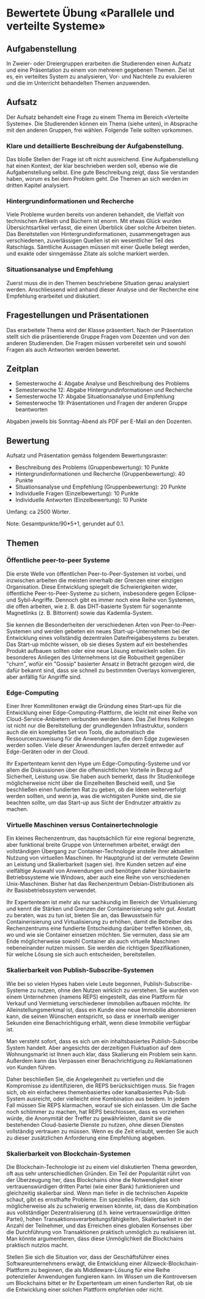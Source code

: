 # Bewertete Übung «Parallele und verteilte Systeme»

## Aufgabenstellung
In Zweier- oder Dreiergruppen erarbeiten die Studierenden einen Aufsatz und eine Präsentation zu einem von mehreren gegebenen Themen.
Ziel ist es, ein verteiltes System zu analysieren, Vor- und Nachteile zu evaluieren und die im Unterricht behandelten Themen anzuwenden.

## Aufsatz
Der Aufsatz behandelt eine Frage zu einem Thema im Bereich «Verteilte Systeme». 
Die Studierenden können ein Thema (siehe unten), in Absprache mit den anderen Gruppen, frei wählen.
Folgende Teile sollten vorkommen.

### Klare und detaillierte Beschreibung der Aufgabenstellung.
Das bloße Stellen der Frage ist oft nicht ausreichend.
Eine Aufgabenstellung hat einen Kontext, der klar beschrieben werden soll, ebenso wie die Aufgabenstellung selbst.
Eine gute Beschreibung zeigt, dass Sie verstanden haben, worum es bei dem Problem geht.
Die Themen an sich werden im dritten Kapitel analysiert.

### Hintergrundinformationen und Recherche
Viele Probleme wurden bereits von anderen behandelt, die Vielfalt von technischen Artikeln und Büchern ist enorm.
Mit etwas Glück wurden Übersichtsartikel verfasst, die einen Überblick über solche Arbeiten bieten.
Das Bereitstellen von Hintergrundinformationen, zusammengetragen aus verschiedenen, zuverlässigen Quellen ist ein wesentlicher Teil des Ratschlags.
Sämtliche Aussagen müssen mit einer Quelle belegt werden, und exakte oder sinngemässe Zitate als solche markiert werden.

### Situationsanalyse und Empfehlung
Zuerst muss die in den Themen beschriebene Situation genau analysiert werden. 
Anschliessend wird anhand dieser Analyse und der Recherche eine Empfehlung erarbeitet und diskutiert.

## Fragestellungen und Präsentationen
Das erarbeitete Thema wird der Klasse präsentiert. 
Nach der Präsentation stellt sich die präsentierende Gruppe Fragen vom Dozenten und von den anderen Studierenden. 
Die Fragen müssen vorbereitet sein und sowohl Fragen als auch Antworten werden bewertet.

## Zeitplan
- Semesterwoche 4: Abgabe Analyse und Beschreibung des Problems
- Semesterwoche 12: Abgabe Hintergrundinformationen und Recherche
- Semesterwoche 17: Abgabe Situationsanalyse und Empfehlung
- Semesterwoche 19: Präsentationen und Fragen der anderen Gruppe beantworten 

Abgaben jeweils bis Sonntag-Abend als PDF per E-Mail an den Dozenten.

## Bewertung
Aufsatz und Präsentation gemäss folgendem Bewertungsraster: 
- Beschreibung des Problems (Gruppenbewertung): 10 Punkte
- Hintergrundinformationen und Recherche (Gruppenbewertung): 40 Punkte
- Situationsanalyse und Empfehlung (Gruppenbewertung): 20 Punkte
- Individuelle Fragen (Einzelbewertung): 10 Punkte
- Individuelle Antworten (Einzelbewertung): 10 Punkte 

Umfang: ca 2500 Wörter.

Note: Gesamtpunkte/90*5+1, gerundet auf 0.1.

## Themen

### Öffentliche peer-to-peer Systeme
Die erste Welle von öffentlichen Peer-to-Peer-Systemen ist vorbei, und inzwischen arbeiten die meisten innerhalb der Grenzen einer einzigen Organisation.
Diese Entwicklung spiegelt die Schwierigkeiten wider, öffentliche Peer-to-Peer-Systeme zu sichern, insbesondere gegen Eclipse- und Sybil-Angriffe.
Dennoch gibt es immer noch eine Reihe von Systemen, die offen arbeiten, wie z. B. das DHT-basierte System für sogenannte Magnetlinks (z. B. Bittorrent) sowie das Kademlia-System.
					
Sie kennen die Besonderheiten der verschiedenen Arten von Peer-to-Peer-Systemen und werden gebeten ein neues Start-up-Unternehmen bei der Entwicklung eines vollständig dezentralen Dateifreigabesystems zu beraten.
Das Start-up möchte wissen, ob sie dieses System auf ein bestehendes Produkt aufbauen sollten oder eine neue Lösung entwickeln sollen.
Ein besonderes Anliegen des Unternehmens ist die Robustheit gegenüber "churn", wofür ein "Gossip" basierter Ansatz in Betracht gezogen wird, die dafür bekannt sind, dass sie schnell zu bestimmten Overlays konvergieren, aber anfällig für Angriffe sind.

### Edge-Computing
Einer Ihrer Kommilitonen erwägt die Gründung eines Start-ups für die Entwicklung einer Edge-Computing-Plattform, die leicht mit einer Reihe von Cloud-Service-Anbietern verbunden werden kann.
Das Ziel Ihres Kollegen ist nicht nur die Bereitstellung der grundlegenden Infrastruktur, sondern auch die ein komplettes Set von Tools, die automatisch die Ressourcenzuweisung für die Anwendungen, die dem Edge zugewiesen werden sollen. 
Viele dieser Anwendungen laufen derzeit entweder auf Edge-Geräten oder in der Cloud.
					
Ihr Expertenteam kennt den Hype um Edge-Computing-Systeme und vor allem die Diskussionen über die offensichtlichen Vorteile in Bezug auf Sicherheit, Leistung usw. 
Sie haben auch bemerkt, dass Ihr Studienkollege möglicherweise nicht über die Einzelheiten Bescheid weiß, und Sie beschließen einen fundierten Rat zu geben, ob die Ideen weiterverfolgt werden sollten, und wenn ja, was die wichtigsten Punkte sind, die sie beachten sollte, um das Start-up aus Sicht der Endnutzer attraktiv zu machen.

### Virtuelle Maschinen versus Containertechnologie
Ein kleines Rechenzentrum, das hauptsächlich für eine regional begrenzte, aber funktional breite Gruppe von Unternehmen arbeitet, erwägt den vollständigen Übergang zur Container-Technologie anstelle ihrer aktuellen Nutzung von virtuellen Maschinen.
Ihr Hauptgrund ist der vermutete Gewinn an Leistung und Skalierbarkeit (sagen sie).
Ihre Kunden setzen auf eine vielfältige Auswahl von Anwendungen und benötigen daher bürobasierte Betriebssysteme wie Windows, aber auch eine Reihe von verschiedenen Unix-Maschinen.
Bisher hat das Rechenzentrum Debian-Distributionen als ihr Basisbetriebssystem verwendet.

Ihr Expertenteam ist mehr als nur sachkundig im Bereich der Virtualisierung und kennt die Stärken und Grenzen der Containerisierung sehr gut.
Anstatt zu beraten, was zu tun ist, bieten Sie an, das Bewusstsein für Containerisierung und Virtualisierung zu erhöhen, damit die Betreiber des Rechenzentrums eine fundierte Entscheidung darüber treffen können, ob, wo und wie sie Container einsetzen möchten.
Sie vermuten, dass sie am Ende möglicherweise sowohl Container als auch virtuelle Maschinen nebeneinander nutzen müssen.
Sie werden die richtigen Spezifikationen, für welche Lösung sie sich auch entscheiden, bereitstellen.

### Skalierbarkeit von Publish-Subscribe-Systemen
Wie bei so vielen Hypes haben viele Leute begonnen, Publish-Subscribe-Systeme zu nutzen, ohne den Nutzen wirklich zu verstehen.
Sie wurden von einem Unternehmen (namens REPS) eingestellt, das eine Plattform für Verkauf und Vermietung verschiedener Immobilien aufbauen möchte.
Ihr Alleinstellungsmerkmal ist, dass ein Kunde eine neue Immobilie abonnieren kann, die seinen Wünschen entspricht, so dass er innerhalb weniger Sekunden eine Benachrichtigung erhält, wenn diese Immobilie verfügbar ist.
					
Man versteht sofort, dass es sich um ein inhaltsbasiertes Publish-Subscribe System handelt.
Aber angesichts der derzeitigen Fluktuation auf dem Wohnungsmarkt ist Ihnen auch klar, dass Skalierung ein Problem sein kann.
Außerdem kann das Verpassen einer Benachrichtigung zu Reklamationen von Kunden führen.
					
Daher beschließen Sie, die Angelegenheit zu vertiefen und die Kompromisse zu identifizieren, die REPS berücksichtigen muss.
Sie fragen sich, ob ein einfacheres themenbasiertes oder kanalbasiertes Pub-Sub System ausreicht, oder vielleicht eine Kombination aus beidem.
In jedem Fall müssen Sie REPS klarmachen, worauf sie sich einlassen.
Um die Sache noch schlimmer zu machen, hat REPS beschlossen, dass es vorziehen würde, die Anonymität der Treffer zu gewährleisten, damit sie die bestehenden Cloud-basierte Dienste zu nutzen, ohne diesen Diensten vollständig vertrauen zu müssen.
Wenn es die Zeit erlaubt, werden Sie auch zu dieser zusätzlichen Anforderung eine Empfehlung abgeben.

### Skalierbarkeit von Blockchain-Systemen
Die Blockchain-Technologie ist zu einem viel diskutierten Thema geworden, oft aus sehr unterschiedlichen Gründen.
Ein Teil der Popularität rührt von der Überzeugung her, dass Blockchains ohne die Notwendigkeit einer vertrauenswürdigen dritten Partei (wie einer Bank) funktionieren und gleichzeitig skalierbar sind.
Wenn man tiefer in die technischen Aspekte schaut, gibt es ernsthafte Probleme. 
Ein spezielles Problem, das sich möglicherweise als zu schwierig erweisen könnte, ist, dass die Kombination aus vollständiger Dezentralisierung (d.h. keine vertrauenswürdige dritten Partei), hohen Transaktionsverarbeitungsfähigkeiten, Skalierbarkeit in der Anzahl der Teilnehmer, und das Erreichen eines globalen Konsenses über die Durchführung von Transaktionen praktisch unmöglich zu realisieren ist.
Man könnte argumentieren, dass diese Unmöglichkeit die Blockchains praktisch nutzlos macht.
					
Stellen Sie sich die Situation vor, dass der Geschäftsführer eines Softwareunternehmens erwägt, die Entwicklung einer Allzweck-Blockchain-Plattform zu beginnen, die als Middleware-Lösung für eine Reihe potenzieller Anwendungen fungieren kann.
Im Wissen um die Kontroversen um Blockchains bittet er Ihr Expertenteam um einen fundierten Rat, ob sie die Entwicklung einer solchen Plattform empfehlen oder nicht.
